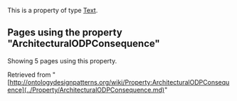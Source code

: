 This is a property of type [Text](../Type/Text.md "Type:Text").




  


## Pages using the property "ArchitecturalODPConsequence"


Showing 5 pages using this property.



Retrieved from "[http://ontologydesignpatterns.org/wiki/Property:ArchitecturalODPConsequence](../Property/ArchitecturalODPConsequence.md)"